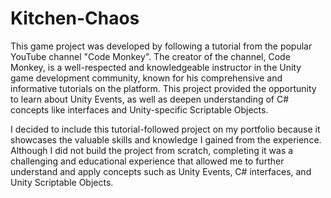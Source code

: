 # Kitchen-Chaos
This game project was developed by following a tutorial from the popular YouTube channel "Code Monkey". The creator of the channel, Code Monkey, is a well-respected and knowledgeable instructor in the Unity game development community, known for his comprehensive and informative tutorials on the platform. This project provided the opportunity to learn about Unity Events, as well as deepen understanding of C# concepts like interfaces and Unity-specific Scriptable Objects.

I decided to include this tutorial-followed project on my portfolio because it showcases the valuable skills and knowledge I gained from the experience. Although I did not build the project from scratch, completing it was a challenging and educational experience that allowed me to further understand and apply concepts such as Unity Events, C# interfaces, and Unity Scriptable Objects.
